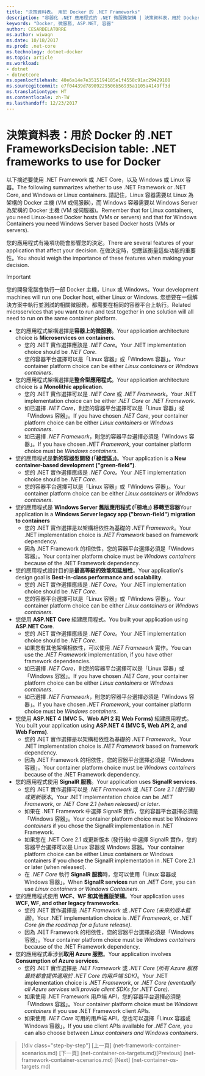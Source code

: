 ```yaml
---
title: "決策資料表。 用於 Docker 的 .NET Frameworks"
description: "容器化 .NET 應用程式的 .NET 微服務架構 | 決策資料表，用於 Docker 的 .NET Frameworks"
keywords: "Docker, 微服務, ASP.NET, 容器"
author: CESARDELATORRE
ms.author: wiwagn
ms.date: 10/18/2017
ms.prod: .net-core
ms.technology: dotnet-docker
ms.topic: article
ms.workload:
- dotnet
- dotnetcore
ms.openlocfilehash: 40e6a14e7e3515194185e1f4558c91ac29429108
ms.sourcegitcommit: e7f04439d78909229506b56935a1105a4149ff3d
ms.translationtype: HT
ms.contentlocale: zh-TW
ms.lasthandoff: 12/23/2017
---
```

# <a name="decision-table-net-frameworks-to-use-for-docker"></a><span data-ttu-id="199b3-105">決策資料表：用於 Docker 的 .NET Frameworks</span><span class="sxs-lookup"><span data-stu-id="199b3-105">Decision table: .NET frameworks to use for Docker</span></span>

<span data-ttu-id="199b3-106">以下摘述要使用 .NET Framework 或 .NET Core，以及 Windows 或 Linux 容器。</span><span class="sxs-lookup"><span data-stu-id="199b3-106">The following summarizes whether to use .NET Framework or .NET Core, and Windows or Linux containers.</span></span> <span data-ttu-id="199b3-107">請記住，Linux 容器需要以 Linux 為架構的 Docker 主機 (VM 或伺服器)，而 Windows 容器需要以 Windows Server 為架構的 Docker 主機 (VM 或伺服器)。</span><span class="sxs-lookup"><span data-stu-id="199b3-107">Remember that for Linux containers, you need Linux-based Docker hosts (VMs or servers) and that for Windows Containers you need Windows Server based Docker hosts (VMs or servers).</span></span>

<span data-ttu-id="199b3-108">您的應用程式有幾項功能會影響您的決定。</span><span class="sxs-lookup"><span data-stu-id="199b3-108">There are several features of your application that affect your decision.</span></span> <span data-ttu-id="199b3-109">在做決定時，您應該衡量這些功能的重要性。</span><span class="sxs-lookup"><span data-stu-id="199b3-109">You should weigh the importance of these features when making your decision.</span></span>

> [!IMPORTANT]
> <span data-ttu-id="199b3-110">您的開發電腦會執行一部 Docker 主機，Linux 或 Windows。</span><span class="sxs-lookup"><span data-stu-id="199b3-110">Your development machines will run one Docker host, either Linux or Windows.</span></span> <span data-ttu-id="199b3-111">您想要在一個解決方案中執行並測試的相關微服務，都需要在相同的容器平台上執行。</span><span class="sxs-lookup"><span data-stu-id="199b3-111">Related microservices that you want to run and test together in one solution will all need to run on the same container platform.</span></span>

* <span data-ttu-id="199b3-112">您的應用程式架構選擇是**容器上的微服務**。</span><span class="sxs-lookup"><span data-stu-id="199b3-112">Your application architecture choice is **Microservices on containers**.</span></span>
    - <span data-ttu-id="199b3-113">您的 .NET 實作選擇應該是 *.NET Core*。</span><span class="sxs-lookup"><span data-stu-id="199b3-113">Your .NET implementation choice should be *.NET Core*.</span></span>
    - <span data-ttu-id="199b3-114">您的容器平台選擇可以是「Linux 容器」或「Windows 容器」。</span><span class="sxs-lookup"><span data-stu-id="199b3-114">Your container platform choice can be either *Linux containers* or *Windows containers*.</span></span>
* <span data-ttu-id="199b3-115">您的應用程式架構選擇是**整合型應用程式**。</span><span class="sxs-lookup"><span data-stu-id="199b3-115">Your application architecture choice is a **Monolithic application**.</span></span>
    - <span data-ttu-id="199b3-116">您的 .NET 實作選擇可以是 *.NET Core* 或 *.NET Framework*。</span><span class="sxs-lookup"><span data-stu-id="199b3-116">Your .NET implementation choice can be either *.NET Core* or *.NET Framework*.</span></span>
    - <span data-ttu-id="199b3-117">如已選擇 *.NET Core*，則您的容器平台選擇可以是「Linux 容器」或「Windows 容器」。</span><span class="sxs-lookup"><span data-stu-id="199b3-117">If you have chosen *.NET Core*, your container platform choice can be either *Linux containers* or *Windows containers*.</span></span>
    - <span data-ttu-id="199b3-118">如已選擇 *.NET Framework*，則您的容器平台選擇必須是「Windows 容器」。</span><span class="sxs-lookup"><span data-stu-id="199b3-118">If you have chosen *.NET Framework*, your container platform choice must be *Windows containers*.</span></span>
* <span data-ttu-id="199b3-119">您的應用程式是**新的容器型開發 (「綠燈區」)**。</span><span class="sxs-lookup"><span data-stu-id="199b3-119">Your application is a  **New container-based development ("green-field")**.</span></span>
    - <span data-ttu-id="199b3-120">您的 .NET 實作選擇應該是 *.NET Core*。</span><span class="sxs-lookup"><span data-stu-id="199b3-120">Your .NET implementation choice should be *.NET Core*.</span></span>
    - <span data-ttu-id="199b3-121">您的容器平台選擇可以是「Linux 容器」或「Windows 容器」。</span><span class="sxs-lookup"><span data-stu-id="199b3-121">Your container platform choice can be either *Linux containers* or *Windows containers*.</span></span>
* <span data-ttu-id="199b3-122">您的應用程式是 **Windows Server 舊版應用程式 (「棕地」) 移轉至容器**</span><span class="sxs-lookup"><span data-stu-id="199b3-122">Your application is a **Windows Server legacy app ("brown-field") migration to containers**</span></span>
    - <span data-ttu-id="199b3-123">您的 .NET 實作選擇是以架構相依性為基礎的 *.NET Framework*。</span><span class="sxs-lookup"><span data-stu-id="199b3-123">Your .NET implementation choice is *.NET Framework* based on framework dependency.</span></span>
    - <span data-ttu-id="199b3-124">因為 .NET Framework 的相依性，您的容器平台選擇必須是「Windows 容器」。</span><span class="sxs-lookup"><span data-stu-id="199b3-124">Your container platform choice must be *Windows containers* because of the .NET Framework dependency.</span></span>
* <span data-ttu-id="199b3-125">您的應用程式設計目的是**最高等級的效能和延展性**。</span><span class="sxs-lookup"><span data-stu-id="199b3-125">Your application's design goal is **Best-in-class performance and scalability**.</span></span>
    - <span data-ttu-id="199b3-126">您的 .NET 實作選擇應該是 *.NET Core*。</span><span class="sxs-lookup"><span data-stu-id="199b3-126">Your .NET implementation choice should be *.NET Core*.</span></span>
    - <span data-ttu-id="199b3-127">您的容器平台選擇可以是「Linux 容器」或「Windows 容器」。</span><span class="sxs-lookup"><span data-stu-id="199b3-127">Your container platform choice can be either *Linux containers* or *Windows containers*.</span></span>
* <span data-ttu-id="199b3-128">您使用 **ASP.NET Core** 組建應用程式。</span><span class="sxs-lookup"><span data-stu-id="199b3-128">You built your application using **ASP.NET Core**.</span></span>
    - <span data-ttu-id="199b3-129">您的 .NET 實作選擇應該是 *.NET Core*。</span><span class="sxs-lookup"><span data-stu-id="199b3-129">Your .NET implementation choice should be *.NET Core*.</span></span>
    - <span data-ttu-id="199b3-130">如果您有其他架構相依性，可以使用 *.NET Framework* 實作。</span><span class="sxs-lookup"><span data-stu-id="199b3-130">You can use the *.NET Framework* implementation, if you have other framework dependencies.</span></span>
    - <span data-ttu-id="199b3-131">如已選擇 *.NET Core*，則您的容器平台選擇可以是「Linux 容器」或「Windows 容器」。</span><span class="sxs-lookup"><span data-stu-id="199b3-131">If you have chosen *.NET Core*, your container platform choice can be either *Linux containers* or *Windows containers*.</span></span>
    - <span data-ttu-id="199b3-132">如已選擇 *.NET Framework*，則您的容器平台選擇必須是「Windows 容器」。</span><span class="sxs-lookup"><span data-stu-id="199b3-132">If you have chosen *.NET Framework*, your container platform choice must be *Windows containers*.</span></span>
* <span data-ttu-id="199b3-133">您使用 **ASP.NET 4 (MVC 5、Web API 2 和 Web Forms)** 組建應用程式。</span><span class="sxs-lookup"><span data-stu-id="199b3-133">You built your application using **ASP.NET 4 (MVC 5, Web API 2, and Web Forms)**.</span></span>
    - <span data-ttu-id="199b3-134">您的 .NET 實作選擇是以架構相依性為基礎的 *.NET Framework*。</span><span class="sxs-lookup"><span data-stu-id="199b3-134">Your .NET implementation choice is *.NET Framework* based on framework dependency.</span></span>
    - <span data-ttu-id="199b3-135">因為 .NET Framework 的相依性，您的容器平台選擇必須是「Windows 容器」。</span><span class="sxs-lookup"><span data-stu-id="199b3-135">Your container platform choice must be *Windows containers* because of the .NET Framework dependency.</span></span>
* <span data-ttu-id="199b3-136">您的應用程式使用 **SignalR 服務**。</span><span class="sxs-lookup"><span data-stu-id="199b3-136">Your application uses **SignalR services**.</span></span>
    - <span data-ttu-id="199b3-137">您的 .NET 實作選擇可以是 *.NET Framework* 或 *.NET Core 2.1 (發行後) 或更新版本*。</span><span class="sxs-lookup"><span data-stu-id="199b3-137">Your .NET implementation choice can be *.NET Framework*, or *.NET Core 2.1 (when released) or later*.</span></span>
    - <span data-ttu-id="199b3-138">如果在 .NET Framework 中選擇 SignalR 實作，您的容器平台選擇必須是「Windows 容器」。</span><span class="sxs-lookup"><span data-stu-id="199b3-138">Your container platform choice must be *Windows containers* if you chose the SignalR implementation in .NET Framework.</span></span>
    - <span data-ttu-id="199b3-139">如果您在 .NET Core 2.1 或更新版本 (發行後) 中選擇 SignalR 實作，您的容器平台選擇可以是 Linux 容器或 Windows 容器。</span><span class="sxs-lookup"><span data-stu-id="199b3-139">Your container platform choice can be either Linux containers or Windows containers if you chose the SignalR implementation in .NET Core 2.1 or later (when released).</span></span>  
    - <span data-ttu-id="199b3-140">在 *.NET Core* 執行 **SignalR 服務**時，您可以使用「Linux 容器或 Windows 容器」。</span><span class="sxs-lookup"><span data-stu-id="199b3-140">When **SignalR services** run on *.NET Core*, you can use *Linux containers or Windows Containers*.</span></span>
* <span data-ttu-id="199b3-141">您的應用程式使用 **WCF、WF 和其他舊版架構**。</span><span class="sxs-lookup"><span data-stu-id="199b3-141">Your application uses **WCF, WF, and other legacy frameworks**.</span></span>
    - <span data-ttu-id="199b3-142">您的 .NET 實作選擇是 *.NET Framework* 或 *.NET Core (未來的版本藍圖)*。</span><span class="sxs-lookup"><span data-stu-id="199b3-142">Your .NET implementation choice is *.NET Framework*, or *.NET Core (in the roadmap for a future release)*.</span></span>
    - <span data-ttu-id="199b3-143">因為 .NET Framework 的相依性，您的容器平台選擇必須是「Windows 容器」。</span><span class="sxs-lookup"><span data-stu-id="199b3-143">Your container platform choice must be *Windows containers* because of the .NET Framework dependency.</span></span>
* <span data-ttu-id="199b3-144">您的應用程式牽涉到**取用 Azure 服務**。</span><span class="sxs-lookup"><span data-stu-id="199b3-144">Your application involves **Consumption of Azure services**.</span></span>
    - <span data-ttu-id="199b3-145">您的 .NET 實作選擇是 *.NET Framework* 或 *.NET Core (所有 Azure 服務最終都會提供適用於 .NET Core 的用戶端 SDK)*。</span><span class="sxs-lookup"><span data-stu-id="199b3-145">Your .NET implementation choice is *.NET Framework*, or *.NET Core (eventually all Azure services will provide client SDKs for .NET Core)*.</span></span>
    - <span data-ttu-id="199b3-146">如果使用 .NET Framework 用戶端 API，您的容器平台選擇必須是「Windows 容器」。</span><span class="sxs-lookup"><span data-stu-id="199b3-146">Your container platform choice must be *Windows containers* if you use .NET Framework client APIs.</span></span>
    - <span data-ttu-id="199b3-147">如果使用 *.NET Core* 可用的用戶端 API，您也可以選擇「Linux 容器或 Windows 容器」。</span><span class="sxs-lookup"><span data-stu-id="199b3-147">If you use client APIs available for *.NET Core*, you can also choose between *Linux containers and Windows containers*.</span></span>

>[!div class="step-by-step"]
<span data-ttu-id="199b3-148">[上一頁] (net-framework-container-scenarios.md) [下一頁] (net-container-os-targets.md)</span><span class="sxs-lookup"><span data-stu-id="199b3-148">[Previous] (net-framework-container-scenarios.md) [Next] (net-container-os-targets.md)</span></span>
